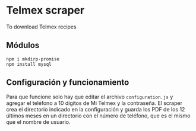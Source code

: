 # Telmex scraper
To download Telmex recipes

## Módulos

```
npm i mkdirp-promise
npm install mysql
```

## Configuración y funcionamiento
Para que funcione solo hay que editar el archivo `configuration.js` y agregar el teléfono a 10 dígitos de Mi Telmex y la contraseña.
El scraper crea el directorio indicado en la configuración y guarda los PDF de los 12 últimos meses en un directorio con el número de teléfono, que es el mismo que el nombre de usuario.
